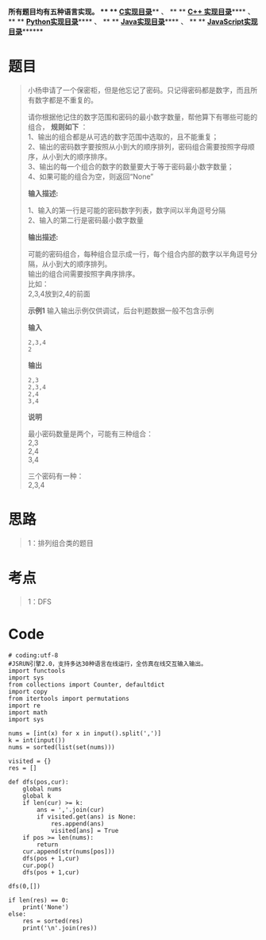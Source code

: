 **所有题目均有五种语言实现。 ** **
**[C实现目录](https://renjie.blog.csdn.net/article/details/129190260
"C实现目录")****** 、 ** ** **[C++
实现目录](https://blog.csdn.net/misayaaaaa/category_12036814.html "C++
实现目录")****** 、 ** **
**[Python实现目录](https://blog.csdn.net/misayaaaaa/category_12111005.html
"Python实现目录")****** 、 ** **
**[Java实现目录](https://blog.csdn.net/misayaaaaa/category_12111006.html
"Java实现目录")****** 、 ** **
**[JavaScript实现目录](https://blog.csdn.net/misayaaaaa/category_12199270.html
"JavaScript实现目录")********

# 题目

> 小杨申请了一个保密柜，但是他忘记了密码。只记得密码都是数字，而且所有数字都是不重复的。
>
> 请你根据他记住的数字范围和密码的最小数字数量，帮他算下有哪些可能的组合， **规则如下** ：  
>  1、输出的组合都是从可选的数字范围中选取的，且不能重复；  
>  2、输出的密码数字要按照从小到大的顺序排列，密码组合需要按照字母顺序，从小到大的顺序排序。  
>  3、输出的每一个组合的数字的数量要大于等于密码最小数字数量；  
>  4、如果可能的组合为空，则返回“None”
>
> **输入描述:**
>
> 1、输入的第一行是可能的密码数字列表，数字间以半角逗号分隔  
>  2、输入的第二行是密码最小数字数量
>
> **输出描述:**
>
> 可能的密码组合，每种组合显示成一行，每个组合内部的数字以半角逗号分隔，从小到大的顺序排列。  
>  输出的组合间需要按照字典序排序。  
>  比如：  
>  2,3,4放到2,4的前面
>
> **示例1** 输入输出示例仅供调试，后台判题数据一般不包含示例
>
> **输入**
>
> `2,3,4`  
> `2`
>
> **输出**
>
> `2,3`  
> `2,3,4`  
> `2,4`  
> `3,4`
>
> **说明**
>
> 最小密码数量是两个，可能有三种组合：  
>  2,3  
>  2,4  
>  3,4
>
> 三个密码有一种：  
>  2,3,4

# 思路

> 1：排列组合类的题目

# 考点

> 1：DFS

# Code

    
    
    # coding:utf-8
    #JSRUN引擎2.0，支持多达30种语言在线运行，全仿真在线交互输入输出。 
    import functools
    import sys
    from collections import Counter, defaultdict
    import copy
    from itertools import permutations
    import re
    import math
    import sys
    
    nums = [int(x) for x in input().split(',')]
    k = int(input())
    nums = sorted(list(set(nums)))
    
    visited = {}
    res = []
    
    def dfs(pos,cur):
        global nums
        global k
        if len(cur) >= k:
            ans = ','.join(cur)
            if visited.get(ans) is None:
                res.append(ans)
                visited[ans] = True
        if pos >= len(nums):
            return
        cur.append(str(nums[pos]))
        dfs(pos + 1,cur)
        cur.pop()
        dfs(pos + 1,cur)
        
    dfs(0,[])
    
    if len(res) == 0:
        print('None')
    else:
        res = sorted(res)
        print('\n'.join(res))
              
    
    

